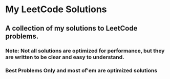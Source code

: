 # My LeetCode Solutions
## A collection of my solutions to LeetCode problems.

### **Note:** Not all solutions are optimized for performance, but they are written to be clear and easy to understand.

### Best Problems Only and most of'em are optimized solutions
